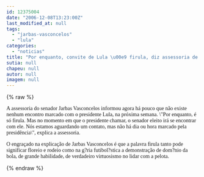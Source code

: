 ```yaml
---
id: 12375004
date: "2006-12-08T13:23:00Z"
last_modified_at: null
tags:
  - "jarbas-vasconcelos"
  - "lula"
categories:
  - "noticias"
title: "Por enquanto, convite de Lula \u00e9 firula, diz assessoria de Jarbas Vasconcelos"
sutia: null
chapeu: null
autor: null
imagem: null
---
```

{% raw %}
<p><P><FONT face=Verdana>A assessoria do senador Jarbas Vasconcelos informou agora há pouco que não existe nenhum encontro marcado com o presidente Lula, na próxima semana. \"Por enquanto, é só firula. Mas no momento em que o presidente chamar, o senador eleito irá se encontrar com ele. Nós estamos aguardando um contato, mas não há dia ou hora marcado pela presidência\", explica a assessoria.</FONT></P></p>
<p><P><FONT face=Verdana>O engraçado na explicação de Jarbas Vasconcelos é que a palavra firula tanto pode significar floreio e rodeio como na g?ria futibol?stica a demonstração de dom?nio da bola, de grande habilidade, de verdadeiro virtuosismo no lidar com a pelota.</FONT></P> </p>
{% endraw %}